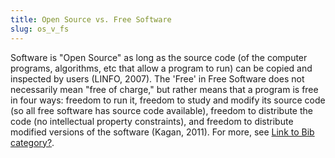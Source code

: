 ```yaml
---
title: Open Source vs. Free Software
slug: os_v_fs
---
```


Software is "Open Source" as long as the source code (of the computer programs, algorithms, etc that allow a program to run) can be copied and inspected by users (LINFO, 2007).  The 'Free' in Free Software does not necessarily mean "free of charge," but rather means that a program is free in four ways: freedom to run it, freedom to study and modify its source code (so all free software has source code available), freedom to distribute the code (no intellectual property constraints), and freedom to distribute modified versions of the software (Kagan, 2011). For more, see [Link to Bib category?](#).
